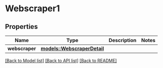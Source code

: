 # Webscraper1

## Properties

Name | Type | Description | Notes
------------ | ------------- | ------------- | -------------
**webscraper** | [**models::WebscraperDetail**](WebscraperDetail.md) |  | 

[[Back to Model list]](../README.md#documentation-for-models) [[Back to API list]](../README.md#documentation-for-api-endpoints) [[Back to README]](../README.md)


